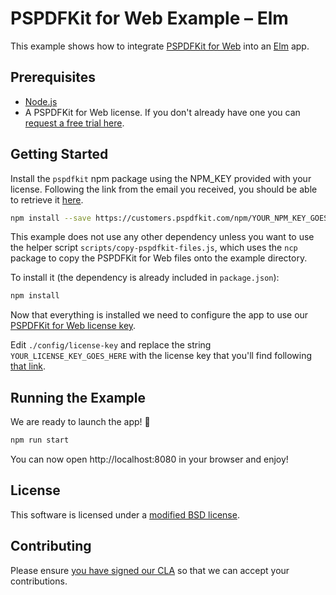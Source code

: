 # PSPDFKit for Web Example – Elm

This example shows how to integrate [PSPDFKit for Web](https://pspdfkit.com/web/) into an [Elm](https://elm-lang.org/) app.

## Prerequisites

- [Node.js](http://nodejs.org/)
- A PSPDFKit for Web license. If you don't already have one
  you can [request a free trial here](https://pspdfkit.com/try/).

## Getting Started

Install the `pspdfkit` npm package using the NPM_KEY provided with your license. Following the link from the email you received, you should be able to retrieve it [here](https://pspdfkit.com/guides/web/current/standalone/adding-to-your-project).

```bash
npm install --save https://customers.pspdfkit.com/npm/YOUR_NPM_KEY_GOES_HERE/latest.tar.gz
```

This example does not use any other dependency unless you want to use the helper script `scripts/copy-pspdfkit-files.js`, which uses the `ncp` package to copy the PSPDFKit for Web files onto the example directory.

To install it (the dependency is already included in `package.json`):

```bash
npm install
```

Now that everything is installed we need to configure the app to use our [PSPDFKit for Web license key](https://pspdfkit.com/guides/web/current/standalone/integration).

Edit `./config/license-key` and replace the string `YOUR_LICENSE_KEY_GOES_HERE` with the license key that you'll find following [that link](<(https://pspdfkit.com/guides/web/current/standalone/integration)>).

## Running the Example

We are ready to launch the app! 🎉

```bash
npm run start
```

You can now open http://localhost:8080 in your browser and enjoy!

## License

This software is licensed under a [modified BSD license](LICENSE).

## Contributing

Please ensure
[you have signed our CLA](https://pspdfkit.com/guides/web/current/miscellaneous/contributing/) so that we can
accept your contributions.
